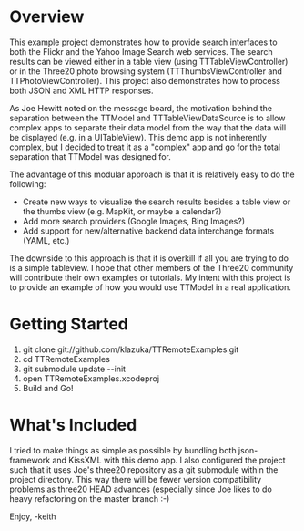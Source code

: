Overview
========
This example project demonstrates how to provide search interfaces to both the Flickr and the Yahoo Image Search web services. The search results can be viewed either in a table view (using TTTableViewController) or in the Three20 photo browsing system (TTThumbsViewController and TTPhotoViewController). This project also demonstrates how to process both JSON and XML HTTP responses.

As Joe Hewitt noted on the message board, the motivation behind the separation between the TTModel and TTTableViewDataSource is to allow complex apps to separate their data model from the way that the data will be displayed (e.g. in a UITableView). This demo app is not inherently complex, but I decided to treat it as a "complex" app and go for the total separation that TTModel was designed for. 

The advantage of this modular approach is that it is relatively easy to do the following:

- Create new ways to visualize the search results besides a table view or the thumbs view (e.g. MapKit, or maybe a calendar?)
- Add more search providers (Google Images, Bing Images?)
- Add support for new/alternative backend data interchange formats (YAML, etc.)

The downside to this approach is that it is overkill if all you are trying to do is a simple tableview. I hope that other members of the Three20 community will contribute their own examples or tutorials. My intent with this project is to provide an example of how you would use TTModel in a real application.

Getting Started
===============
1. git clone git://github.com/klazuka/TTRemoteExamples.git
2. cd TTRemoteExamples
3. git submodule update --init
4. open TTRemoteExamples.xcodeproj
5. Build and Go!

What's Included
===============
I tried to make things as simple as possible by bundling both json-framework and KissXML with this demo app. I also configured the project such that it uses Joe's three20 repository as a git submodule within the project directory. This way there will be fewer version compatibility problems as three20 HEAD advances (especially since Joe likes to do heavy refactoring on the master branch :-)

Enjoy,
-keith